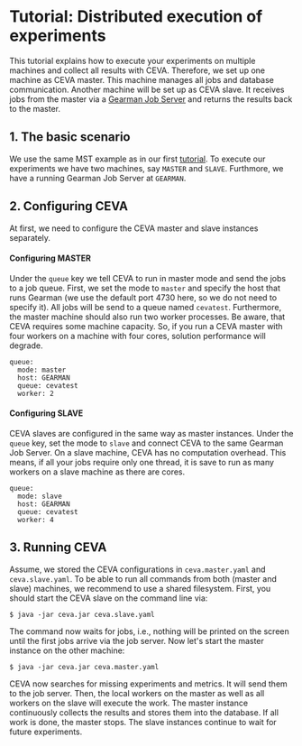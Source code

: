 # Tutorial: Distributed execution of experiments
This tutorial explains how to execute your experiments on multiple machines and collect all results with CEVA.
Therefore, we set up one machine as CEVA master. This machine manages all jobs and database communication. Another machine will be set up as CEVA slave. It receives jobs from the master via a [Gearman Job Server][GM] and returns the results back to the master.

## 1. The basic scenario
We use the same MST example as in our first [tutorial](basics.md). To execute our experiments we have two machines, say `MASTER` and `SLAVE`. Furthmore, we have a running Gearman Job Server at `GEARMAN`.

## 2. Configuring CEVA
At first, we need to configure the CEVA master and slave instances separately.

#### Configuring MASTER
Under the `queue` key we tell CEVA to run in master mode and send the jobs to a job queue. First, we set the mode to `master` and specify the host that runs Gearman (we use the default port 4730 here, so we do not need to specify it). All jobs will be send to a queue named `cevatest`. Furthermore, the master machine should also run two worker processes. Be aware, that CEVA requires some machine capacity. So, if you run a CEVA master with four workers on a machine with four cores, solution performance will degrade.
```
queue:
  mode: master
  host: GEARMAN
  queue: cevatest
  worker: 2
```

#### Configuring SLAVE
CEVA slaves are configured in the same way as master instances. Under the `queue` key, set the mode to `slave` and connect CEVA to the same Gearman Job Server. On a slave machine, CEVA has no computation overhead. This means, if all your jobs require only one thread, it is save to run as many workers on a slave machine as there are cores.
```
queue:
  mode: slave
  host: GEARMAN
  queue: cevatest
  worker: 4
```

## 3. Running CEVA
Assume, we stored the CEVA configurations in `ceva.master.yaml` and `ceva.slave.yaml`. To be able to run all commands from both (master and slave) machines, we recommend to use a shared filesystem. First, you should start the CEVA slave on the command line via:
```
$ java -jar ceva.jar ceva.slave.yaml
```
The command now waits for jobs, i.e., nothing will be printed on the screen until the first jobs arrive via the job server. Now let's start the master instance on the other machine:
```
$ java -jar ceva.jar ceva.master.yaml
```
CEVA now searches for missing experiments and metrics. It will send them to the job server. Then, the local workers on the master as well as all workers on the slave will execute the work. The master instance continuously collects the results and stores them into the database. If all work is done, the master stops. The slave instances continue to wait for future experiments.

 [GM]: http://gearman.org/